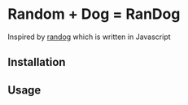 # Random + Dog = RanDog

Inspired by [randog](https://github.com/christopherkade/randog) which is written in Javascript

## Installation

## Usage
